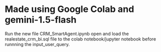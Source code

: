 # Made using Google Colab and gemini-1.5-flash
Run the new file CRM_SmartAgent.ipynb
open and load the realestate_crm_bi.sql file to the colab notebook/jupyter notebook before runnning the input_user_query.
